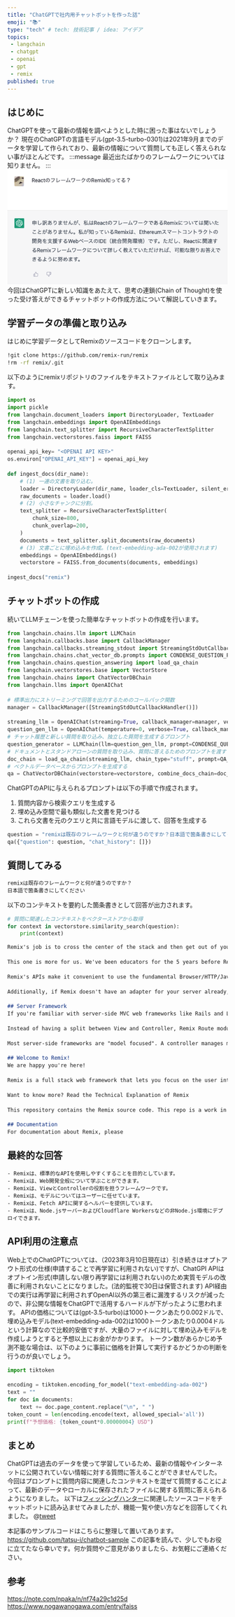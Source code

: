 ```yaml
---
title: "ChatGPTで社内用チャットボットを作った話"
emoji: "📚"
type: "tech" # tech: 技術記事 / idea: アイデア
topics: 
 - langchain
 - chatgpt
 - openai
 - gpt
 - remix
published: true
---
```


## はじめに
ChatGPTを使って最新の情報を調べようとした時に困った事はないでしょうか？
現在のChatGPTの言語モデル(gpt-3.5-turbo-0301)は2021年9月までのデータを学習して作られており、最新の情報について質問しても正しく答えられない事がほとんどです。
:::message
最近出たばかりのフレームワークについては知りません。
:::
![](/images/langchain-chatgpt/1.png)
今回はChatGPTに新しい知識をあたえて、思考の連鎖(Chain of Thought)を使った受け答えができるチャットボットの作成方法について解説していきます。

## 学習データの準備と取り込み
はじめに学習データとしてRemixのソースコードをクローンします。
```bash
!git clone https://github.com/remix-run/remix
!rm -rf remix/.git
```

以下のようにremixリポジトリのファイルをテキストファイルとして取り込みます。
```python
import os
import pickle
from langchain.document_loaders import DirectoryLoader, TextLoader
from langchain.embeddings import OpenAIEmbeddings
from langchain.text_splitter import RecursiveCharacterTextSplitter
from langchain.vectorstores.faiss import FAISS

openai_api_key= "<OPENAI API KEY>"
os.environ["OPENAI_API_KEY"] = openai_api_key

def ingest_docs(dir_name):
    # (1) 一連の文書を取り込む。
    loader = DirectoryLoader(dir_name, loader_cls=TextLoader, silent_errors=True)
    raw_documents = loader.load()
    # (2) 小さなチャンクに分割。
    text_splitter = RecursiveCharacterTextSplitter(
        chunk_size=800,
        chunk_overlap=200,
    )
    documents = text_splitter.split_documents(raw_documents)
    # (3) 文書ごとに埋め込みを作成。(text-embedding-ada-002が使用されます)
    embeddings = OpenAIEmbeddings()
    vectorstore = FAISS.from_documents(documents, embeddings)

ingest_docs("remix")
```

## チャットボットの作成
続いてLLMチェーンを使った簡単なチャットボットの作成を行います。
```python
from langchain.chains.llm import LLMChain
from langchain.callbacks.base import CallbackManager
from langchain.callbacks.streaming_stdout import StreamingStdOutCallbackHandler
from langchain.chains.chat_vector_db.prompts import CONDENSE_QUESTION_PROMPT, QA_PROMPT
from langchain.chains.question_answering import load_qa_chain
from langchain.vectorstores.base import VectorStore
from langchain.chains import ChatVectorDBChain
from langchain.llms import OpenAIChat

# 標準出力にストリーミングで回答を出力するためのコールバック関数
manager = CallbackManager([StreamingStdOutCallbackHandler()])

streaming_llm = OpenAIChat(streaming=True, callback_manager=manager, verbose=True, temperature=0)
question_gen_llm = OpenAIChat(temperature=0, verbose=True, callback_manager=manager)
# チャット履歴と新しい質問を取り込み、独立した質問を生成するプロンプト
question_generator = LLMChain(llm=question_gen_llm, prompt=CONDENSE_QUESTION_PROMPT)
# ドキュメントとスタンドアローンの質問を取り込み、質問に答えるためのプロンプトを渡す
doc_chain = load_qa_chain(streaming_llm, chain_type="stuff", prompt=QA_PROMPT)
# ベクトルデータベースからプロンプトを生成する
qa = ChatVectorDBChain(vectorstore=vectorstore, combine_docs_chain=doc_chain, question_generator=question_generator)
```

ChatGPTのAPIに与えられるプロンプトは以下の手順で作成されます。
1. 質問内容から検索クエリを生成する
1. 埋め込み空間で最も類似した文書を見つける
1. これら文書を元のクエリと共に言語モデルに渡して、回答を生成する
```python
question = "remixは既存のフレームワークと何が違うのですか？日本語で箇条書きにしてください"
qa({"question": question, "chat_history": []})
```

## 質問してみる
```markdown
remixは既存のフレームワークと何が違うのですか？
日本語で箇条書きにしてください
```

以下のコンテキストを要約した箇条書きとして回答が出力されます。
```python
# 質問に関連したコンテキストをベクターストアから取得
for context in vectorstore.similarity_search(question):
    print(context)
```

```markdown
Remix's job is to cross the center of the stack and then get out of your way. We avoid as many "Remixisms" as possible and instead make it easier to use the standard APIs the web already has.

This one is more for us. We've been educators for the 5 years before Remix. Our tagline is Build Better Websites. We also think of it with a little extra on the end: Build Better Websites, Sometimes with Remix. If you get good at Remix, you will accidentally get good at web development in general.

Remix's APIs make it convenient to use the fundamental Browser/HTTP/JavaScript, but those technologies are not hidden from you.

Additionally, if Remix doesn't have an adapter for your server already, you can look at the source of one of the adapters and build your own.

## Server Framework
If you're familiar with server-side MVC web frameworks like Rails and Laravel, Remix is the View and Controller, but it leaves the Model up to you. There are a lot of great databases, ORMs, mailers, etc. in the JavaScript ecosystem to fill that space. Remix also has helpers around the Fetch API for cookie and session management.

Instead of having a split between View and Controller, Remix Route modules take on both responsibilities.

Most server-side frameworks are "model focused". A controller manages multiple URLs for a single model.

## Welcome to Remix!
We are happy you're here!

Remix is a full stack web framework that lets you focus on the user interface and work back through web fundamentals to deliver a fast, slick, and resilient user experience that deploys to any Node.js server and even non-Node.js environments at the edge like Cloudflare Workers.

Want to know more? Read the Technical Explanation of Remix

This repository contains the Remix source code. This repo is a work in progress, so we appreciate your patience as we figure things out.

## Documentation
For documentation about Remix, please
```

## 最終的な回答
```
- Remixは、標準的なAPIを使用しやすくすることを目的としています。
- Remixは、Web開発全般について学ぶことができます。
- Remixは、ViewとControllerの役割を担うフレームワークです。
- Remixは、モデルについてはユーザーに任せています。
- Remixは、Fetch APIに関するヘルパーを提供しています。
- Remixは、Node.jsサーバーおよびCloudflare Workersなどの非Node.js環境にデプロイできます。
```

## API利用の注意点
Web上でのChatGPTについては、（2023年3月10日現在は）引き続きはオプトアウト形式の仕様(申請することで再学習に利用されない)ですが、ChatGPI APIはオプトイン形式(申請しない限り再学習には利用されない)のため実質モデルの改善に利用されないことになりました。(法的監視で30日は保管されます)
API経由での実行は再学習に利用されずOpenAI以外の第三者に漏洩するリスクが減ったので、非公開な情報をChatGPTで活用するハードルが下がったように思われます。
APIの価格については(gpt-3.5-turbo)は1000トークンあたり0.002ドルで、埋め込みモデル(text-embedding-ada-002)は1000トークンあたり0.0004ドルという計算なので比較的安価ですが、大量のファイルに対して埋め込みモデルを作成しようとすると予想以上にお金がかかります。
トークン数があらかじめ予測不能な場合は、以下のように事前に価格を計算して実行するかどうかの判断を行うのが良いでしょう。
```python
import tiktoken

encoding = tiktoken.encoding_for_model("text-embedding-ada-002")
text = ""
for doc in documents:
    text += doc.page_content.replace("\n", " ")
token_count = len(encoding.encode(text, allowed_special='all'))
print(f"予想価格: {token_count*0.00000004} USD")
```

## まとめ
ChatGPTは過去のデータを使って学習しているため、最新の情報やインターネットに公開されていない情報に対する質問に答えることができませんでした。
今回はプロンプトに質問内容に関連したコンテキストを混ぜて質問することによって、最新のデータやローカルに保存されたファイルに関する質問に答えられるようになりました。
以下は[フィッシングハンター](http://phishing-hunter.com)に関連したソースコードをチャットボットに読み込ませてみましたが、機能一覧や使い方などを回答してくれました。
@[tweet](https://twitter.com/hunter_phishing/status/1633423217523310593)

本記事のサンプルコードはこちらに整理して置いてあります。
https://github.com/tatsu-i/chatbot-sample
この記事を読んで、少しでもお役に立てたなら幸いです。何か質問やご意見がありましたら、お気軽にご連絡ください。

## 参考
https://note.com/npaka/n/nf74a29c1d25d
https://www.nogawanogawa.com/entry/faiss
